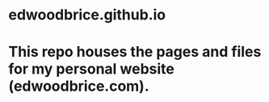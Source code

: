 # edwoodbrice.github.io
# This repo houses the pages and files for my personal website (edwoodbrice.com).
